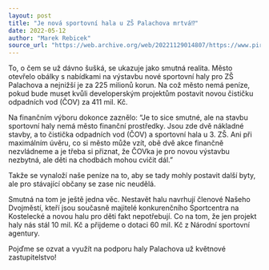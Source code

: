```yaml
---
layout: post
title: "Je nová sportovní hala u ZŠ Palachova mrtvá⁉️"
date: 2022-05-12
author: "Marek Rebicek"
source_url: "https://web.archive.org/web/20221129014807/https://www.piratibrandys.cz/clanek/2022-05-12-je-nova-sportovni-hala-u-zs-palachova-mrtva⁉%EF%B8%8F"
---
```

To, o čem se už dávno šušká, se ukazuje jako smutná realita. Město otevřelo obálky s nabídkami na výstavbu nové sportovní haly pro ZŠ Palachova a nejnižší je za 225 milionů korun. Na což město nemá peníze, pokud bude muset kvůli developerským projektům postavit novou čističku odpadních vod (ČOV) za 411 mil. Kč.

Na finančním výboru dokonce zaznělo: “Je to sice smutné, ale na stavbu sportovní haly nemá město finanční prostředky. Jsou zde dvě nákladné stavby, a to čistička odpadních vod (ČOV) a sportovní hala u 3. ZŠ. Ani při maximálním úvěru, co si město může vzít, obě dvě akce finančně nezvládneme a je třeba si přiznat, že ČOVka je pro novou výstavbu nezbytná, ale děti na chodbách mohou cvičit dál.”

Takže se vynaloží naše peníze na to, aby se tady mohly postavit další byty, ale pro stávající občany se zase nic neudělá.

Smutná na tom je ještě jedna věc. Nestavět halu navrhují členové Našeho Dvojměstí, kteří jsou současně majitelé konkurenčního Sportcentra na Kostelecké a novou halu pro děti fakt nepotřebují. Co na tom, že jen projekt haly nás stál 10 mil. Kč a přijdeme o dotaci 60 mil. Kč z Národní sportovní agentury.

Pojďme se ozvat a využít na podporu haly Palachova už květnové zastupitelstvo!


